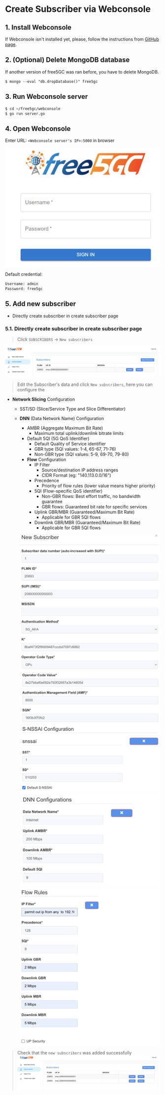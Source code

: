 # Create Subscriber via Webconsole

## 1. Install Webconsole

If Webconsole isn't installed yet, please, follow the instructions from [GitHub page](https://github.com/free5gc/webconsole).

## 2. (Optional) Delete MongoDB database

If another version of free5GC was ran before, you have to delete MongoDB.
```
$ mongo --eval "db.dropDatabase()" free5gc
```

## 3. Run Webconsole server
```
$ cd ~/free5gc/webconsole
$ go run server.go
```

## 4. Open Webconsole
Enter URL: `<Webconsole server's IP>:5000` in browser

![](./images/login.png)

Default credential:
```
Username: admin
Password: free5gc
```

## 5. Add new subscriber

- Directly create subscriber in create subscriber page

### 5.1. Directly create subscriber in create subscriber page

> Click `SUBSCRIBERS` -> `New subscribers`

![](./images/create_subscriber.png)

> Edit the Subscriber's data and click `New subscribers`, here you can configure the 
- **Network Slicing** Configuration
    - SST/SD (Slice/Service Type and Slice Differentiator)
    - **DNN** (Data Network Name) Configuration
        - AMBR (Aggregate Maximum Bit Rate)
            - Maximum total uplink/downlink bitrate limits
        - Default 5QI (5G QoS Identifier)
            - Default Quality of Service identifier
            - GBR type (5QI values: 1-4, 65-67, 71-76)
            - Non-GBR type (5QI values: 5-9, 69-70, 79-80)
        - **Flow** Configuration
            - IP Filter
                - Source/destination IP address ranges
                - CIDR Format (eg: "140.113.0.0/16") 
            - Precedence
                - Priority of flow rules (lower value means higher priority)
            - 5QI (Flow-specific QoS identifier)
                - Non-GBR flows: Best effort traffic, no bandwidth guarantee
                - GBR flows: Guaranteed bit rate for specific services
            - Uplink GBR/MBR (Guaranteed/Maximum Bit Rate)
                - Applicable for GBR 5QI flows
            - Downlink GBR/MBR (Guaranteed/Maximum Bit Rate)
                - Applicable for GBR 5QI flows

        ![](./images/subscriberData1.png)
        ![](./images/subscriberData2.png)
        ![](./images/subscriberData3.png)
        ![](./images/flow_rules.png)

> Check that the `new subscribers` was added successfully
    ![](./images/create_subscriber2.png)